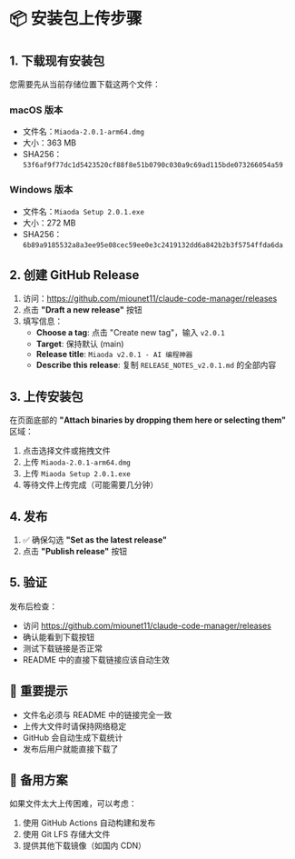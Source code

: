 # 📦 安装包上传步骤

## 1. 下载现有安装包

您需要先从当前存储位置下载这两个文件：

### macOS 版本
- 文件名：`Miaoda-2.0.1-arm64.dmg`
- 大小：363 MB
- SHA256：`53f6af9f77dc1d5423520cf88f8e51b0790c030a9c69ad115bde073266054a59`

### Windows 版本
- 文件名：`Miaoda Setup 2.0.1.exe`
- 大小：272 MB
- SHA256：`6b89a9185532a8a3ee95e08cec59ee0e3c2419132dd6a842b2b3f5754ffda6da`

## 2. 创建 GitHub Release

1. 访问：https://github.com/miounet11/claude-code-manager/releases
2. 点击 **"Draft a new release"** 按钮
3. 填写信息：
   - **Choose a tag**: 点击 "Create new tag"，输入 `v2.0.1`
   - **Target**: 保持默认 (main)
   - **Release title**: `Miaoda v2.0.1 - AI 编程神器`
   - **Describe this release**: 复制 `RELEASE_NOTES_v2.0.1.md` 的全部内容

## 3. 上传安装包

在页面底部的 **"Attach binaries by dropping them here or selecting them"** 区域：
1. 点击选择文件或拖拽文件
2. 上传 `Miaoda-2.0.1-arm64.dmg`
3. 上传 `Miaoda Setup 2.0.1.exe`
4. 等待文件上传完成（可能需要几分钟）

## 4. 发布

1. ✅ 确保勾选 **"Set as the latest release"**
2. 点击 **"Publish release"** 按钮

## 5. 验证

发布后检查：
- 访问 https://github.com/miounet11/claude-code-manager/releases
- 确认能看到下载按钮
- 测试下载链接是否正常
- README 中的直接下载链接应该自动生效

## 🎯 重要提示

- 文件名必须与 README 中的链接完全一致
- 上传大文件时请保持网络稳定
- GitHub 会自动生成下载统计
- 发布后用户就能直接下载了

## 📝 备用方案

如果文件太大上传困难，可以考虑：
1. 使用 GitHub Actions 自动构建和发布
2. 使用 Git LFS 存储大文件
3. 提供其他下载镜像（如国内 CDN）